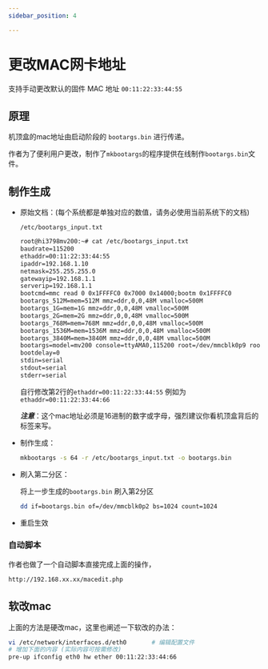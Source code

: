 ```yaml
---
sidebar_position: 4

---
```


# 更改MAC网卡地址

支持手动更改默认的固件 MAC 地址 ```00:11:22:33:44:55```

## 原理

机顶盒的mac地址由启动阶段的 ```bootargs.bin``` 进行传递。

作者为了便利用户更改，制作了```mkbootargs```的程序提供在线制作```bootargs.bin```文件。

## 制作生成

- 原始文档：(每个系统都是单独对应的数值，请务必使用当前系统下的文档)

  ```/etc/bootargs_input.txt```

  ```html
  root@hi3798mv200:~# cat /etc/bootargs_input.txt
  baudrate=115200
  ethaddr=00:11:22:33:44:55
  ipaddr=192.168.1.10
  netmask=255.255.255.0
  gatewayip=192.168.1.1
  serverip=192.168.1.1
  bootcmd=mmc read 0 0x1FFFFC0 0x7000 0x14000;bootm 0x1FFFFC0
  bootargs_512M=mem=512M mmz=ddr,0,0,48M vmalloc=500M
  bootargs_1G=mem=1G mmz=ddr,0,0,48M vmalloc=500M
  bootargs_2G=mem=2G mmz=ddr,0,0,48M vmalloc=500M
  bootargs_768M=mem=768M mmz=ddr,0,0,48M vmalloc=500M
  bootargs_1536M=mem=1536M mmz=ddr,0,0,48M vmalloc=500M
  bootargs_3840M=mem=3840M mmz=ddr,0,0,48M vmalloc=500M
  bootargs=model=mv200 console=ttyAMA0,115200 root=/dev/mmcblk0p9 rootfstype=ext4 rootwait blkdevparts=mmcblk0:1M(boot),1M(bootargs),4M(baseparam),4M(pqparam),4M(logo),40M(kernel),64M(busybox),512M(backup),-(ubuntu)
  bootdelay=0
  stdin=serial
  stdout=serial
  stderr=serial
  
  ```

  自行修改第2行的```ethaddr=00:11:22:33:44:55``` 例如为 ```ethaddr=00:11:22:33:44:66```

  ***注意***：这个mac地址必须是16进制的数字或字母，强烈建议你看机顶盒背后的标签来写。

- 制作生成：

  ```bash
  mkbootargs -s 64 -r /etc/bootargs_input.txt -o bootargs.bin
  ```

- 刷入第二分区：

  将上一步生成的```bootargs.bin``` 刷入第2分区

  ```bash
  dd if=bootargs.bin of=/dev/mmcblk0p2 bs=1024 count=1024
  ```

  

- 重启生效



### 自动脚本

作者也做了一个自动脚本直接完成上面的操作，

```html
http://192.168.xx.xx/macedit.php
```



## 软改mac

上面的方法是硬改mac，这里也阐述一下软改的办法：

```bash
vi /etc/network/interfaces.d/eth0       # 编辑配置文件
# 增加下面的内容 (实际内容可按需修改)
pre-up ifconfig eth0 hw ether 00:11:22:33:44:66
```


